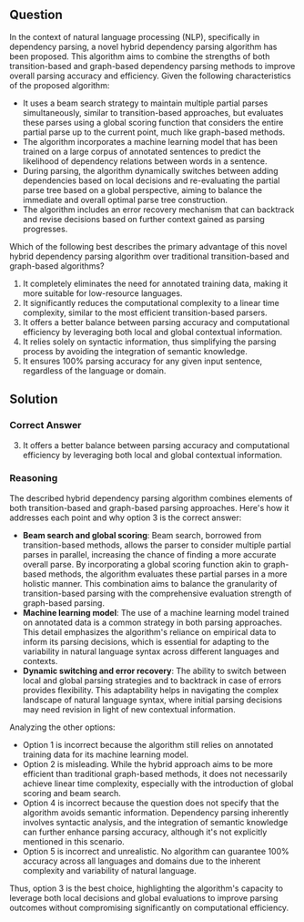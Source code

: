 ## Question
In the context of natural language processing (NLP), specifically in dependency parsing, a novel hybrid dependency parsing algorithm has been proposed. This algorithm aims to combine the strengths of both transition-based and graph-based dependency parsing methods to improve overall parsing accuracy and efficiency. Given the following characteristics of the proposed algorithm:

- It uses a beam search strategy to maintain multiple partial parses simultaneously, similar to transition-based approaches, but evaluates these parses using a global scoring function that considers the entire partial parse up to the current point, much like graph-based methods.
- The algorithm incorporates a machine learning model that has been trained on a large corpus of annotated sentences to predict the likelihood of dependency relations between words in a sentence.
- During parsing, the algorithm dynamically switches between adding dependencies based on local decisions and re-evaluating the partial parse tree based on a global perspective, aiming to balance the immediate and overall optimal parse tree construction.
- The algorithm includes an error recovery mechanism that can backtrack and revise decisions based on further context gained as parsing progresses.

Which of the following best describes the primary advantage of this novel hybrid dependency parsing algorithm over traditional transition-based and graph-based algorithms?

1. It completely eliminates the need for annotated training data, making it more suitable for low-resource languages.
2. It significantly reduces the computational complexity to a linear time complexity, similar to the most efficient transition-based parsers.
3. It offers a better balance between parsing accuracy and computational efficiency by leveraging both local and global contextual information.
4. It relies solely on syntactic information, thus simplifying the parsing process by avoiding the integration of semantic knowledge.
5. It ensures 100% parsing accuracy for any given input sentence, regardless of the language or domain.

## Solution

### Correct Answer
3. It offers a better balance between parsing accuracy and computational efficiency by leveraging both local and global contextual information.

### Reasoning
The described hybrid dependency parsing algorithm combines elements of both transition-based and graph-based parsing approaches. Here's how it addresses each point and why option 3 is the correct answer:

- **Beam search and global scoring**: Beam search, borrowed from transition-based methods, allows the parser to consider multiple partial parses in parallel, increasing the chance of finding a more accurate overall parse. By incorporating a global scoring function akin to graph-based methods, the algorithm evaluates these partial parses in a more holistic manner. This combination aims to balance the granularity of transition-based parsing with the comprehensive evaluation strength of graph-based parsing.
- **Machine learning model**: The use of a machine learning model trained on annotated data is a common strategy in both parsing approaches. This detail emphasizes the algorithm's reliance on empirical data to inform its parsing decisions, which is essential for adapting to the variability in natural language syntax across different languages and contexts.
- **Dynamic switching and error recovery**: The ability to switch between local and global parsing strategies and to backtrack in case of errors provides flexibility. This adaptability helps in navigating the complex landscape of natural language syntax, where initial parsing decisions may need revision in light of new contextual information.

Analyzing the other options:
- Option 1 is incorrect because the algorithm still relies on annotated training data for its machine learning model.
- Option 2 is misleading. While the hybrid approach aims to be more efficient than traditional graph-based methods, it does not necessarily achieve linear time complexity, especially with the introduction of global scoring and beam search.
- Option 4 is incorrect because the question does not specify that the algorithm avoids semantic information. Dependency parsing inherently involves syntactic analysis, and the integration of semantic knowledge can further enhance parsing accuracy, although it's not explicitly mentioned in this scenario.
- Option 5 is incorrect and unrealistic. No algorithm can guarantee 100% accuracy across all languages and domains due to the inherent complexity and variability of natural language.

Thus, option 3 is the best choice, highlighting the algorithm's capacity to leverage both local decisions and global evaluations to improve parsing outcomes without compromising significantly on computational efficiency.